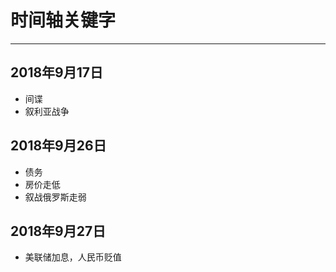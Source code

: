 # 时间轴关键字

---

## 2018年9月17日 
- 间谍
- 叙利亚战争

## 2018年9月26日
- 债务
- 房价走低
- 叙战俄罗斯走弱

## 2018年9月27日
- 美联储加息，人民币贬值

